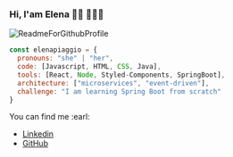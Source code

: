 ### Hi, I'am Elena 👋🏾 👩🏾‍💻 

![ReadmeForGithubProfile](https://user-images.githubusercontent.com/43441336/90563788-95109700-e1a4-11ea-9b6d-044be3470495.png)
```javascript
const elenapiaggio = {
  pronouns: "she" | "her",
  code: [Javascript, HTML, CSS, Java],
  tools: [React, Node, Styled-Components, SpringBoot],
  architecture: ["microservices", "event-driven"],
  challenge: "I am learning Spring Boot from scratch"
}
```

You can find me :earl:
- [Linkedin](https://www.linkedin.com/in/elena-piaggio/)
- [GitHub](https://github.com/elenapiaggio)

<!--
**elenapiaggio/elenapiaggio** is a ✨ _special_ ✨ repository because its `README.md` (this file) appears on your GitHub profile.

Here are some ideas to get you started:

- 🔭 I’m currently working on ...
- 🌱 I’m currently learning ...
- 👯 I’m looking to collaborate on ...
- 🤔 I’m looking for help with ...
- 💬 Ask me about ...
- 📫 How to reach me: ...
- 😄 Pronouns: ...
- ⚡ Fun fact: ...
-->
